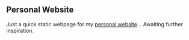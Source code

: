 ## Personal Website

Just a quick static webpage for my [personal website](www.pearlapapiernik.com)... Awaiting further inspiration.

